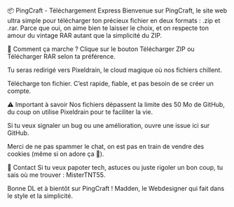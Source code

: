 📦 PingCraft - Téléchargement Express
Bienvenue sur PingCraft, le site web ultra simple pour télécharger ton précieux fichier en deux formats : .zip et .rar.
Parce que oui, on aime bien te laisser le choix, et on respecte ton amour du vintage RAR autant que la simplicité du ZIP.

🚀 Comment ça marche ?
Clique sur le bouton Télécharger ZIP ou Télécharger RAR selon ta préférence.

Tu seras redirigé vers Pixeldrain, le cloud magique où nos fichiers chillent.

Télécharge ton fichier. C’est rapide, fiable, et pas besoin de se créer un compte.

⚠️ Important à savoir
Nos fichiers dépassent la limite des 50 Mo de GitHub, du coup on utilise Pixeldrain pour te faciliter la vie.

Si tu veux signaler un bug ou une amélioration, ouvre une issue ici sur GitHub.

Merci de ne pas spammer le chat, on est pas en train de vendre des cookies (même si on adore ça 🍪).

💬 Contact
Si tu veux papoter tech, astuces ou juste rigoler un bon coup, tu sais où me trouver : MisterTNT55.

Bonne DL et à bientôt sur PingCraft !
Madden, le Webdesigner qui fait dans le style et la simplicité.
